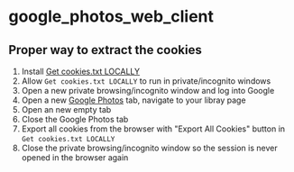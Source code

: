 # google_photos_web_client

## Proper way to extract the cookies

1. Install [Get cookies.txt LOCALLY](https://chromewebstore.google.com/detail/Get%20cookies.txt%20LOCALLY/cclelndahbckbenkjhflpdbgdldlbecc)
2. Allow `Get cookies.txt LOCALLY` to run in private/incognito windows
3. Open a new private browsing/incognito window and log into Google
4. Open a new [Google Photos](https://photos.google.com/) tab, navigate to your libray page
5. Open an new empty tab
6. Close the Google Photos tab
7. Export all cookies from the browser with "Export All Cookies" button in `Get cookies.txt LOCALLY`
8. Close the private browsing/incognito window so the session is never opened in the browser again
